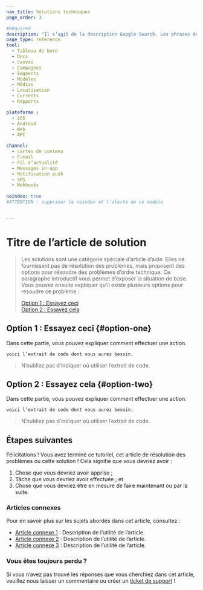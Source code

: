 ```yaml
---
nav_title: Solutions techniques
page_order: 3

#Required
description: "Il s’agit de la description Google Search. Les phrases de plus de 160 caractères seront tronquées… soyez concis !"
page_type: reference
tool:
  - Tableau de bord
  - Docs
  - Canvas
  - Campagnes
  - Segments
  - Modèles
  - Médias
  - Localisation
  - Currents
  - Rapports

plateforme :
  - iOS
  - Android
  - Web
  - API

channel:
  - cartes de contenu
  - E-mail
  - Fil d’actualité
  - Messages in-app
  - Notification push
  - SMS
  - Webhooks
  
noindex: true
#ATTENTION : supprimer le noindex et l’alerte de ce modèle


---
```


# Titre de l’article de solution

> Les solutions sont une catégorie spéciale d’article d’aide. Elles ne fournissent pas de résolution des problèmes, mais proposent des options pour résoudre des problèmes d’ordre technique. Ce paragraphe introductif vous permet d’exposer la situation de base. Vous pouvez ensuite expliquer qu’il existe plusieurs options pour résoudre ce problème :
>
> [Option 1 : Essayez ceci](#option-one)
> <br>
> [Option 2 : Essayez cela](#option-two)

## Option 1 : Essayez ceci {#option-one}

Dans cette partie, vous pouvez expliquer comment effectuer une action.

```
voici l’extrait de code dont vous aurez besoin.
```
> N’oubliez pas d’indiquer où utiliser l’extrait de code.


## Option 2 : Essayez cela {#option-two}

Dans cette partie, vous pouvez expliquer comment effectuer une action.

```
voici l’extrait de code dont vous aurez besoin.
```
> N’oubliez pas d’indiquer où utiliser l’extrait de code.


## Étapes suivantes

Félicitations ! Vous avez terminé ce tutoriel, cet article de résolution des problèmes ou cette solution ! Cela signifie que vous devriez avoir :
1. Chose que vous devriez avoir apprise ;
2. Tâche que vous devriez avoir effectuée ; et
3. Chose que vous devriez être en mesure de faire maintenant ou par la suite.

### Articles connexes

Pour en savoir plus sur les sujets abordés dans cet article, consultez :
- [Article connexe 1](#solution-1) : Description de l’utilité de l’article.
- [Article connexe 2](#solution-2) : Description de l’utilité de l’article.
- [Article connexe 3](#solution-3) : Description de l’utilité de l’article.

### Vous êtes toujours perdu ?

Si vous n’avez pas trouvé les réponses que vous cherchiez dans cet article, veuillez nous laisser un commentaire ou créer un [ticket de support][support] !

[support]: {{site.baseurl}}/braze_support/
